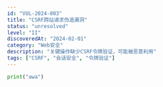 ```yaml
---
id: "VUL-2024-003"
title: "CSRF跨站请求伪造漏洞"
status: "unresolved"
level: "II"
discoveredAt: "2024-02-01"
category: "Web安全"
description: "关键操作缺少CSRF令牌验证，可能被恶意利用"
tags: ["CSRF", "会话安全", "令牌验证"]
---
```


```python
print("awa")
```
